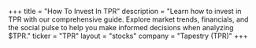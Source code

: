 +++
title = "How To Invest In TPR"
description = "Learn how to invest in TPR with our comprehensive guide. Explore market trends, financials, and the social pulse to help you make informed decisions when analyzing $TPR."
ticker = "TPR"
layout = "stocks"
company = "Tapestry (TPR)"
+++

